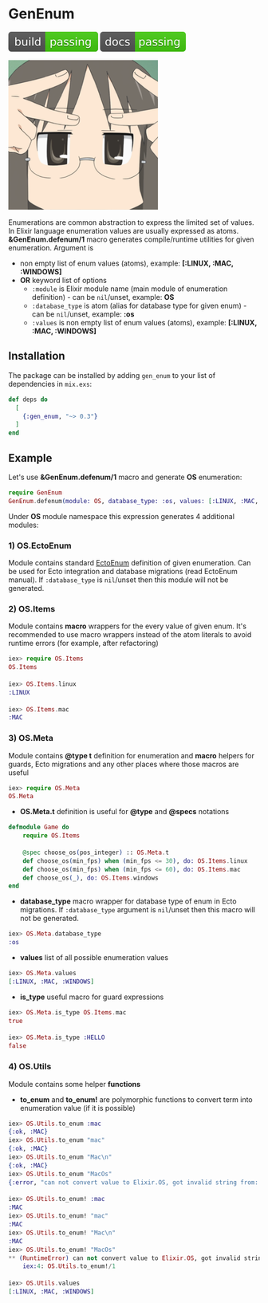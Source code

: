 # GenEnum

[![Hex](https://raw.githubusercontent.com/tim2CF/static-asserts/master/build-passing.svg?sanitize=true)](https://hex.pm/packages/coingaming/gen_enum/)
[![Documentation](https://raw.githubusercontent.com/tim2CF/static-asserts/master/documentation-passing.svg?sanitize=true)](https://coingaming.hexdocs.pm/gen_enum/)

<img src="priv/gen_enum_logo.png" width="300"/>

Enumerations are common abstraction to express the limited set of values. In Elixir language enumeration values are usually expressed as atoms. **&GenEnum.defenum/1** macro generates compile/runtime utilities for given enumeration. Argument is

- non empty list of enum values (atoms), example: **[:LINUX, :MAC, :WINDOWS]**
- **OR** keyword list of options
  - `:module` is Elixir module name (main module of enumeration definition) - can be `nil`/unset, example: **OS**
  - `:database_type` is atom (alias for database type for given enum) - can be `nil`/unset, example: **:os**
  - `:values` is non empty list of enum values (atoms), example: **[:LINUX, :MAC, :WINDOWS]**

## Installation

The package can be installed
by adding `gen_enum` to your list of dependencies in `mix.exs`:

```elixir
def deps do
  [
    {:gen_enum, "~> 0.3"}
  ]
end
```

## Example

Let's use **&GenEnum.defenum/1** macro and generate **OS** enumeration:

```elixir
require GenEnum
GenEnum.defenum(module: OS, database_type: :os, values: [:LINUX, :MAC, :WINDOWS])
```
Under **OS** module namespace this expression generates 4 additional modules:

### 1) OS.EctoEnum

Module contains standard [EctoEnum](https://github.com/gjaldon/ecto_enum) definition of given enumeration. Can be used for Ecto integration and database migrations (read EctoEnum manual). If `:database_type` is `nil`/unset then this module will not be generated.

### 2) OS.Items

Module contains **macro** wrappers for the every value of given enum. It's recommended to use macro wrappers instead of the atom literals to avoid runtime errors (for example, after refactoring)

```elixir
iex> require OS.Items
OS.Items

iex> OS.Items.linux
:LINUX

iex> OS.Items.mac
:MAC
```

### 3) OS.Meta

Module contains **@type t** definition for enumeration and **macro** helpers for guards, Ecto migrations and any other places where those macros are useful

```elixir
iex> require OS.Meta
OS.Meta
```

  - **OS.Meta.t** definition is useful for **@type** and **@specs** notations

  ```elixir
  defmodule Game do
      require OS.Items

      @spec choose_os(pos_integer) :: OS.Meta.t
      def choose_os(min_fps) when (min_fps <= 30), do: OS.Items.linux
      def choose_os(min_fps) when (min_fps <= 60), do: OS.Items.mac
      def choose_os(_), do: OS.Items.windows
  end
  ```

  - **database_type** macro wrapper for database type of enum in Ecto migrations. If `:database_type` argument is `nil`/unset then this macro will not be generated.

  ```elixir
  iex> OS.Meta.database_type
  :os
  ```

  - **values** list of all possible enumeration values

  ```elixir
  iex> OS.Meta.values
  [:LINUX, :MAC, :WINDOWS]
  ```

  - **is_type** useful macro for guard expressions

  ```elixir
  iex> OS.Meta.is_type OS.Items.mac
  true

  iex> OS.Meta.is_type :HELLO
  false
  ```

### 4) OS.Utils

Module contains some helper **functions**

  - **to_enum** and **to_enum!** are polymorphic functions to convert term into enumeration value (if it is possible)

  ```elixir
  iex> OS.Utils.to_enum :mac
  {:ok, :MAC}
  iex> OS.Utils.to_enum "mac"
  {:ok, :MAC}
  iex> OS.Utils.to_enum "Mac\n"
  {:ok, :MAC}
  iex> OS.Utils.to_enum "MacOs"
  {:error, "can not convert value to Elixir.OS, got invalid string from: \"MacOs\""}

  iex> OS.Utils.to_enum! :mac
  :MAC
  iex> OS.Utils.to_enum! "mac"
  :MAC
  iex> OS.Utils.to_enum! "Mac\n"
  :MAC
  iex> OS.Utils.to_enum! "MacOs"
  ** (RuntimeError) can not convert value to Elixir.OS, got invalid string from: "MacOs"
      iex:4: OS.Utils.to_enum!/1

  iex> OS.Utils.values
  [:LINUX, :MAC, :WINDOWS]
  ```
